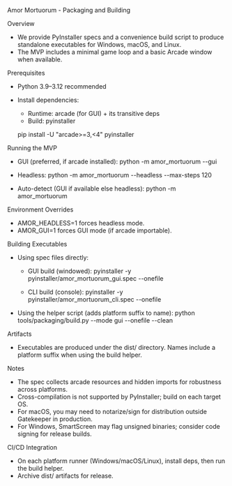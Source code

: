 Amor Mortuorum - Packaging and Building

Overview
- We provide PyInstaller specs and a convenience build script to produce standalone executables for Windows, macOS, and Linux.
- The MVP includes a minimal game loop and a basic Arcade window when available.

Prerequisites
- Python 3.9–3.12 recommended
- Install dependencies:
  - Runtime: arcade (for GUI) + its transitive deps
  - Build: pyinstaller

  pip install -U "arcade>=3,<4" pyinstaller

Running the MVP
- GUI (preferred, if arcade installed):
  python -m amor_mortuorum --gui

- Headless:
  python -m amor_mortuorum --headless --max-steps 120

- Auto-detect (GUI if available else headless):
  python -m amor_mortuorum

Environment Overrides
- AMOR_HEADLESS=1 forces headless mode.
- AMOR_GUI=1 forces GUI mode (if arcade importable).

Building Executables
- Using spec files directly:
  - GUI build (windowed):
    pyinstaller -y pyinstaller/amor_mortuorum_gui.spec --onefile

  - CLI build (console):
    pyinstaller -y pyinstaller/amor_mortuorum_cli.spec --onefile

- Using the helper script (adds platform suffix to name):
  python tools/packaging/build.py --mode gui --onefile --clean

Artifacts
- Executables are produced under the dist/ directory. Names include a platform suffix when using the build helper.

Notes
- The spec collects arcade resources and hidden imports for robustness across platforms.
- Cross-compilation is not supported by PyInstaller; build on each target OS.
- For macOS, you may need to notarize/sign for distribution outside Gatekeeper in production.
- For Windows, SmartScreen may flag unsigned binaries; consider code signing for release builds.

CI/CD Integration
- On each platform runner (Windows/macOS/Linux), install deps, then run the build helper.
- Archive dist/ artifacts for release.
